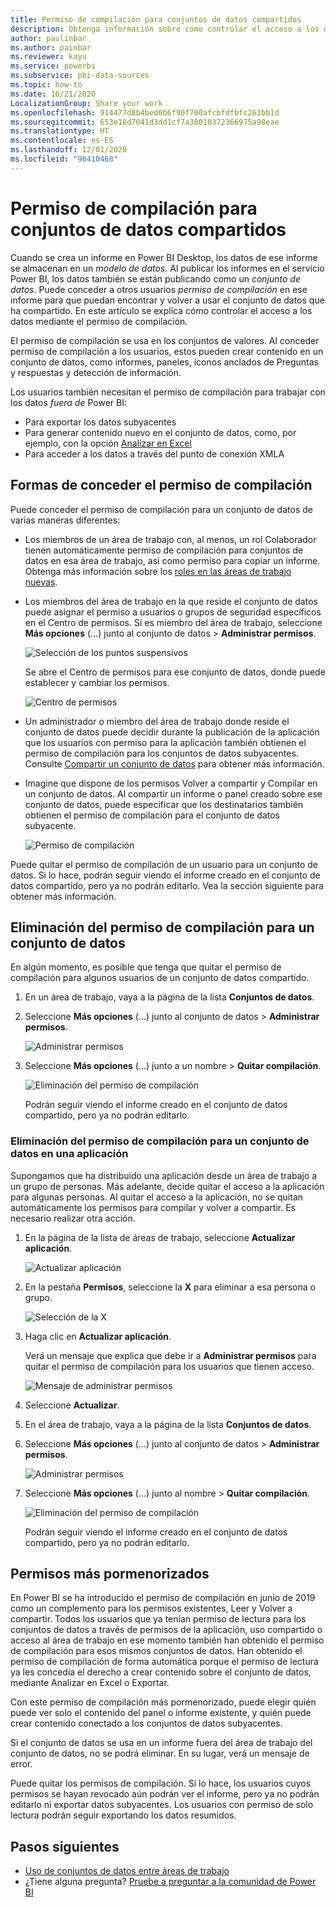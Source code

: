 ```yaml
---
title: Permiso de compilación para conjuntos de datos compartidos
description: Obtenga información sobre cómo controlar el acceso a los datos mediante el permiso de compilación.
author: paulinbar
ms.author: painbar
ms.reviewer: kayu
ms.service: powerbi
ms.subservice: pbi-data-sources
ms.topic: how-to
ms.date: 10/21/2020
LocalizationGroup: Share your work
ms.openlocfilehash: 914477d8b4bed0b6f90f700afcbfdfbfc263bb1d
ms.sourcegitcommit: 653e18d7041d3dd1cf7a38010372366975a98eae
ms.translationtype: HT
ms.contentlocale: es-ES
ms.lasthandoff: 12/01/2020
ms.locfileid: "96410468"
---
```

# <a name="build-permission-for-shared-datasets"></a>Permiso de compilación para conjuntos de datos compartidos

Cuando se crea un informe en Power BI Desktop, los datos de ese informe se almacenan en un *modelo de datos*. Al publicar los informes en el servicio Power BI, los datos también se están publicando como un *conjunto de datos*. Puede conceder a otros usuarios *permiso de compilación* en ese informe para que puedan encontrar y volver a usar el conjunto de datos que ha compartido. En este artículo se explica cómo controlar el acceso a los datos mediante el permiso de compilación.

El permiso de compilación se usa en los conjuntos de valores. Al conceder permiso de compilación a los usuarios, estos pueden crear contenido en un conjunto de datos, como informes, paneles, iconos anclados de Preguntas y respuestas y detección de información. 

Los usuarios también necesitan el permiso de compilación para trabajar con los datos *fuera de* Power BI:

- Para exportar los datos subyacentes
- Para generar contenido nuevo en el conjunto de datos, como, por ejemplo, con la opción [Analizar en Excel](../collaborate-share/service-analyze-in-excel.md)
- Para acceder a los datos a través del punto de conexión XMLA

## <a name="ways-to-give-build-permission"></a>Formas de conceder el permiso de compilación

Puede conceder el permiso de compilación para un conjunto de datos de varias maneras diferentes:

- Los miembros de un área de trabajo con, al menos, un rol Colaborador tienen automáticamente permiso de compilación para conjuntos de datos en esa área de trabajo, así como permiso para copiar un informe. Obtenga más información sobre los [roles en las áreas de trabajo nuevas](../collaborate-share/service-new-workspaces.md#roles-in-the-new-workspaces).
 
- Los miembros del área de trabajo en la que reside el conjunto de datos puede asignar el permiso a usuarios o grupos de seguridad específicos en el Centro de permisos. Si es miembro del área de trabajo, seleccione **Más opciones** (...) junto al conjunto de datos > **Administrar permisos**.

    ![Selección de los puntos suspensivos](media/service-datasets-build-permissions/power-bi-dataset-permissions-new-look.png)

    Se abre el Centro de permisos para ese conjunto de datos, donde puede establecer y cambiar los permisos.

    ![Centro de permisos](media/service-datasets-build-permissions/power-bi-dataset-remove-permissions-no-callouts.png)

- Un administrador o miembro del área de trabajo donde reside el conjunto de datos puede decidir durante la publicación de la aplicación que los usuarios con permiso para la aplicación también obtienen el permiso de compilación para los conjuntos de datos subyacentes. Consulte [Compartir un conjunto de datos](service-datasets-share.md) para obtener más información.

- Imagine que dispone de los permisos Volver a compartir y Compilar en un conjunto de datos. Al compartir un informe o panel creado sobre ese conjunto de datos, puede especificar que los destinatarios también obtienen el permiso de compilación para el conjunto de datos subyacente.

    ![Permiso de compilación](media/service-datasets-build-permissions/power-bi-share-report-allow-users.png)

Puede quitar el permiso de compilación de un usuario para un conjunto de datos. Si lo hace, podrán seguir viendo el informe creado en el conjunto de datos compartido, pero ya no podrán editarlo. Vea la sección siguiente para obtener más información.

## <a name="remove-build-permission-for-a-dataset"></a>Eliminación del permiso de compilación para un conjunto de datos

En algún momento, es posible que tenga que quitar el permiso de compilación para algunos usuarios de un conjunto de datos compartido. 

1. En un área de trabajo, vaya a la página de la lista **Conjuntos de datos**. 
1. Seleccione **Más opciones** (...) junto al conjunto de datos > **Administrar permisos**.

    ![Administrar permisos](media/service-datasets-build-permissions/power-bi-dataset-permissions-new-look.png)

1. Seleccione **Más opciones** (...) junto a un nombre > **Quitar compilación**.

    ![Eliminación del permiso de compilación](media/service-datasets-build-permissions/power-bi-dataset-remove-build-permissions.png)

    Podrán seguir viendo el informe creado en el conjunto de datos compartido, pero ya no podrán editarlo.

### <a name="remove-build-permission-for-a-dataset-in-an-app"></a>Eliminación del permiso de compilación para un conjunto de datos en una aplicación

Supongamos que ha distribuido una aplicación desde un área de trabajo a un grupo de personas. Más adelante, decide quitar el acceso a la aplicación para algunas personas. Al quitar el acceso a la aplicación, no se quitan automáticamente los permisos para compilar y volver a compartir. Es necesario realizar otra acción. 

1. En la página de la lista de áreas de trabajo, seleccione **Actualizar aplicación**. 

    ![Actualizar aplicación](media/service-datasets-build-permissions/power-bi-app-update.png)

1. En la pestaña **Permisos**, seleccione la **X** para eliminar a esa persona o grupo. 

    ![Selección de la X](media/service-datasets-build-permissions/power-bi-app-delete-user.png)
1. Haga clic en **Actualizar aplicación**.

    Verá un mensaje que explica que debe ir a **Administrar permisos** para quitar el permiso de compilación para los usuarios que tienen acceso. 

    ![Mensaje de administrar permisos](media/service-datasets-build-permissions/power-bi-dataset-app-remove-message.png)

1. Seleccione **Actualizar**.

1. En el área de trabajo, vaya a la página de la lista **Conjuntos de datos**. 
1. Seleccione **Más opciones** (...) junto al conjunto de datos > **Administrar permisos**.

    ![Administrar permisos](media/service-datasets-build-permissions/power-bi-dataset-permissions-new-look.png)

1. Seleccione **Más opciones** (...) junto al nombre > **Quitar compilación**.

    ![Eliminación del permiso de compilación](media/service-datasets-build-permissions/power-bi-dataset-remove-build-permissions.png)

    Podrán seguir viendo el informe creado en el conjunto de datos compartido, pero ya no podrán editarlo.

## <a name="more-granular-permissions"></a>Permisos más pormenorizados

En Power BI se ha introducido el permiso de compilación en junio de 2019 como un complemento para los permisos existentes, Leer y Volver a compartir. Todos los usuarios que ya tenían permiso de lectura para los conjuntos de datos a través de permisos de la aplicación, uso compartido o acceso al área de trabajo en ese momento también han obtenido el permiso de compilación para esos mismos conjuntos de datos. Han obtenido el permiso de compilación de forma automática porque el permiso de lectura ya les concedía el derecho a crear contenido sobre el conjunto de datos, mediante Analizar en Excel o Exportar.

Con este permiso de compilación más pormenorizado, puede elegir quién puede ver solo el contenido del panel o informe existente, y quién puede crear contenido conectado a los conjuntos de datos subyacentes.

Si el conjunto de datos se usa en un informe fuera del área de trabajo del conjunto de datos, no se podrá eliminar. En su lugar, verá un mensaje de error.

Puede quitar los permisos de compilación. Si lo hace, los usuarios cuyos permisos se hayan revocado aún podrán ver el informe, pero ya no podrán editarlo ni exportar datos subyacentes. Los usuarios con permiso de solo lectura podrán seguir exportando los datos resumidos. 

## <a name="next-steps"></a>Pasos siguientes

- [Uso de conjuntos de datos entre áreas de trabajo](service-datasets-across-workspaces.md)
- ¿Tiene alguna pregunta? [Pruebe a preguntar a la comunidad de Power BI](https://community.powerbi.com/)

